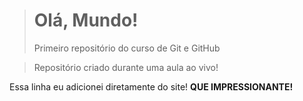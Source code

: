 > # Olá, Mundo!
> Primeiro repositório do curso de Git e GitHub

> Repositório criado durante uma aula ao vivo!

Essa linha eu adicionei diretamente do site! **QUE IMPRESSIONANTE!**
